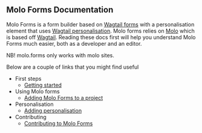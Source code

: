 ## Molo Forms Documentation
Molo Forms is a form builder based on [Wagtail forms](https://docs.wagtail.io/en/latest/reference/contrib/forms/) with a personalisation element that uses [Wagtail personalisation](https://wagtail-personalisation.readthedocs.io/en/latest/). Molo forms relies on [Molo](https://github.com/praekeltfoundation/molo/) which is based off [Wagtail](https://docs.wagtail.io/en/stable/). Reading these docs first will help you understand Molo Forms much easier, both as a developer and an editor.

NB! molo.forms only works with molo sites.

Below are a couple of links that you might find useful

- First steps
  - [Getting started](https://github.com/praekeltfoundation/molo.forms/blob/gh-pages/getting-started.md)
- Using Molo forms
  - [Adding Molo Forms to a project](https://github.com/praekeltfoundation/molo.forms/blob/gh-pages/adding-to-project.md)
- Personalisation
  - [Adding personalisation](https://github.com/praekeltfoundation/molo.forms/blob/gh-pages/getting-started-personalisation.md)
- Contributing
  - [Contributing to Molo Forms](https://github.com/praekeltfoundation/molo.forms/blob/gh-pages/contributing.md)
